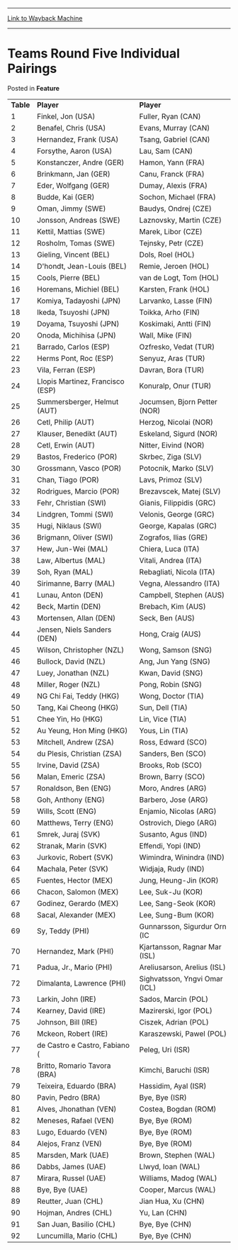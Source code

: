 
---
[Link to Wayback Machine](https://web.archive.org/web/20171031060921/https://magic.wizards.com/en/articles/archive/feature/teams-round-five-individual-pairings-2000-01-01)

[_metadata_:wayback_url]:- "https://magic.wizards.com/en/articles/archive/feature/teams-round-five-individual-pairings-2000-01-01"
[_metadata_:wayback_raw_url]:- "https://web.archive.org/web/20171031060921id_/https://magic.wizards.com/en/articles/archive/feature/teams-round-five-individual-pairings-2000-01-01"
[_metadata_:wayback_capture_timestamp]:- "2017-10-31 06:09:21+00:00"
[_metadata_:description]:- "Table Player Player 1 Finkel, Jon (USA) Fuller, Ryan (CAN) 2 Benafel, Chris (USA) Evans, Murray (CAN) 3 Hernandez, Frank (USA) Tsang, Gabriel (CAN) 4 Forsythe, Aaron (USA) Lau, Sam (CAN) 5 Konstanczer, Andre (GER)"
[_metadata_:generator]:- "Drupal 7 (http://drupal.org)"
---


Teams Round Five Individual Pairings
====================================



 Posted in **Feature**














|  |  |  |
| --- | --- | --- |
| **Table** | **Player** | **Player** |
| 1 | Finkel, Jon (USA) | Fuller, Ryan (CAN) |
| 2 | Benafel, Chris (USA) | Evans, Murray (CAN) |
| 3 | Hernandez, Frank (USA) | Tsang, Gabriel (CAN) |
| 4 | Forsythe, Aaron (USA) | Lau, Sam (CAN) |
| 5 | Konstanczer, Andre (GER) | Hamon, Yann (FRA) |
| 6 | Brinkmann, Jan (GER) | Canu, Franck (FRA) |
| 7 | Eder, Wolfgang (GER) | Dumay, Alexis (FRA) |
| 8 | Budde, Kai (GER) | Sochon, Michael (FRA) |
| 9 | Oman, Jimmy (SWE) | Baudys, Ondrej (CZE) |
| 10 | Jonsson, Andreas (SWE) | Laznovsky, Martin (CZE) |
| 11 | Kettil, Mattias (SWE) | Marek, Libor (CZE) |
| 12 | Rosholm, Tomas (SWE) | Tejnsky, Petr (CZE) |
| 13 | Gieling, Vincent (BEL) | Dols, Roel (HOL) |
| 14 | D'hondt, Jean-Louis (BEL) | Remie, Jeroen (HOL) |
| 15 | Cools, Pierre (BEL) | van de Logt, Tom (HOL) |
| 16 | Horemans, Michiel (BEL) | Karsten, Frank (HOL) |
| 17 | Komiya, Tadayoshi (JPN) | Larvanko, Lasse (FIN) |
| 18 | Ikeda, Tsuyoshi (JPN) | Toikka, Arho (FIN) |
| 19 | Doyama, Tsuyoshi (JPN) | Koskimaki, Antti (FIN) |
| 20 | Onoda, Michihisa (JPN) | Wall, Mike (FIN) |
| 21 | Barrado, Carlos (ESP) | Ozfresko, Vedat (TUR) |
| 22 | Herms Pont, Roc (ESP) | Senyuz, Aras (TUR) |
| 23 | Vila, Ferran (ESP) | Davran, Bora (TUR) |
| 24 | Llopis Martinez, Francisco (ESP) | Konuralp, Onur (TUR) |
| 25 | Summersberger, Helmut (AUT) | Jocumsen, Bjorn Petter (NOR) |
| 26 | Cetl, Philip (AUT) | Herzog, Nicolai (NOR) |
| 27 | Klauser, Benedikt (AUT) | Eskeland, Sigurd (NOR) |
| 28 | Cetl, Erwin (AUT) | Nitter, Eivind (NOR) |
| 29 | Bastos, Frederico (POR) | Skrbec, Ziga (SLV) |
| 30 | Grossmann, Vasco (POR) | Potocnik, Marko (SLV) |
| 31 | Chan, Tiago (POR) | Lavs, Primoz (SLV) |
| 32 | Rodrigues, Marcio (POR) | Brezavscek, Matej (SLV) |
| 33 | Fehr, Christian (SWI) | Gianis, Filippidis (GRC) |
| 34 | Lindgren, Tommi (SWI) | Velonis, George (GRC) |
| 35 | Hugi, Niklaus (SWI) | George, Kapalas (GRC) |
| 36 | Brigmann, Oliver (SWI) | Zografos, Ilias (GRE) |
| 37 | Hew, Jun-Wei (MAL) | Chiera, Luca (ITA) |
| 38 | Law, Albertus (MAL) | Vitali, Andrea (ITA) |
| 39 | Soh, Ryan (MAL) | Rebagliati, Nicola (ITA) |
| 40 | Sirimanne, Barry (MAL) | Vegna, Alessandro (ITA) |
| 41 | Lunau, Anton (DEN) | Campbell, Stephen (AUS) |
| 42 | Beck, Martin (DEN) | Brebach, Kim (AUS) |
| 43 | Mortensen, Allan (DEN) | Seck, Ben (AUS) |
| 44 | Jensen, Niels Sanders (DEN) | Hong, Craig (AUS) |
| 45 | Wilson, Christopher (NZL) | Wong, Samson (SNG) |
| 46 | Bullock, David (NZL) | Ang, Jun Yang (SNG) |
| 47 | Luey, Jonathan (NZL) | Kwan, David (SNG) |
| 48 | Miller, Roger (NZL) | Pong, Robin (SNG) |
| 49 | NG Chi Fai, Teddy (HKG) | Wong, Doctor (TIA) |
| 50 | Tang, Kai Cheong (HKG) | Sun, Dell (TIA) |
| 51 | Chee Yin, Ho (HKG) | Lin, Vice (TIA) |
| 52 | Au Yeung, Hon Ming (HKG) | Yous, Lin (TIA) |
| 53 | Mitchell, Andrew (ZSA) | Ross, Edward (SCO) |
| 54 | du Plesis, Christian (ZSA) | Sanders, Ben (SCO) |
| 55 | Irvine, David (ZSA) | Brooks, Rob (SCO) |
| 56 | Malan, Emeric (ZSA) | Brown, Barry (SCO) |
| 57 | Ronaldson, Ben (ENG) | Moro, Andres (ARG) |
| 58 | Goh, Anthony (ENG) | Barbero, Jose (ARG) |
| 59 | Wills, Scott (ENG) | Enjamio, Nicolas (ARG) |
| 60 | Matthews, Terry (ENG) | Ostrovich, Diego (ARG) |
| 61 | Smrek, Juraj (SVK) | Susanto, Agus (IND) |
| 62 | Stranak, Marin (SVK) | Effendi, Yopi (IND) |
| 63 | Jurkovic, Robert (SVK) | Wimindra, Winindra (IND) |
| 64 | Machala, Peter (SVK) | Widjaja, Rudy (IND) |
| 65 | Fuentes, Hector (MEX) | Jung, Heung-Jin (KOR) |
| 66 | Chacon, Salomon (MEX) | Lee, Suk-Ju (KOR) |
| 67 | Godinez, Gerardo (MEX) | Lee, Sang-Seok (KOR) |
| 68 | Sacal, Alexander (MEX) | Lee, Sung-Bum (KOR) |
| 69 | Sy, Teddy (PHI) | Gunnarsson, Sigurdur Orn (IC |
| 70 | Hernandez, Mark (PHI) | Kjartansson, Ragnar Mar (ISL) |
| 71 | Padua, Jr., Mario (PHI) | Areliusarson, Arelius (ISL) |
| 72 | Dimalanta, Lawrence (PHI) | Sighvatsson, Yngvi Omar (ICL) |
| 73 | Larkin, John (IRE) | Sados, Marcin (POL) |
| 74 | Kearney, David (IRE) | Mazirerski, Igor (POL) |
| 75 | Johnson, Bill (IRE) | Ciszek, Adrian (POL) |
| 76 | Mckeon, Robert (IRE) | Karaszewski, Pawel (POL) |
| 77 | de Castro e Castro, Fabiano ( | Peleg, Uri (ISR) |
| 78 | Britto, Romario Tavora (BRA) | Kimchi, Baruchi (ISR) |
| 79 | Teixeira, Eduardo (BRA) | Hassidim, Ayal (ISR) |
| 80 | Pavin, Pedro (BRA) | Bye, Bye (ISR) |
| 81 | Alves, Jhonathan (VEN) | Costea, Bogdan (ROM) |
| 82 | Meneses, Rafael (VEN) | Bye, Bye (ROM) |
| 83 | Lugo, Eduardo (VEN) | Bye, Bye (ROM) |
| 84 | Alejos, Franz (VEN) | Bye, Bye (ROM) |
| 85 | Marsden, Mark (UAE) | Brown, Stephen (WAL) |
| 86 | Dabbs, James (UAE) | Llwyd, Ioan (WAL) |
| 87 | Mirara, Russel (UAE) | Williams, Madog (WAL) |
| 88 | Bye, Bye (UAE) | Cooper, Marcus (WAL) |
| 89 | Reutter, Juan (CHL) | Jian Hua, Xu (CHN) |
| 90 | Hojman, Andres (CHL) | Yu, Lan (CHN) |
| 91 | San Juan, Basilio (CHL) | Bye, Bye (CHN) |
| 92 | Luncumilla, Mario (CHL) | Bye, Bye (CHN) |







